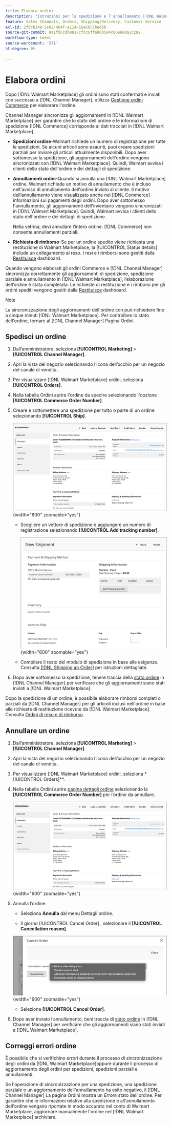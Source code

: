 ```yaml
---
title: Elabora ordini
description: "Istruzioni per la spedizione e l'annullamento [!DNL Walmart Marketplace] ordini da Adobe Commerce e Magento Open Source."
feature: Sales Channels, Orders, Shipping/Delivery, Customer Service
exl-id: 2fdcb348-5c02-464f-a114-16ec657bed6b
source-git-commit: 8a1f95cdb8817cfcc6ffa96b584c66e680a1c282
workflow-type: tm+mt
source-wordcount: '571'
ht-degree: 0%

---
```


# Elabora ordini

Dopo [!DNL Walmart Marketplace] gli ordini sono stati confermati e inviati con successo a [!DNL Channel Manager], utilizza [Gestione ordini Commerce](https://experienceleague.adobe.com/docs/commerce-admin/stores-sales/order-management/orders/orders.html#orders-workspace) per elaborare l&#39;ordine.

Channel Manager sincronizza gli aggiornamenti in [!DNL Walmart Marketplace] per garantire che lo stato dell&#39;ordine e le informazioni di spedizione [!DNL Commerce] corrisponde ai dati tracciati in [!DNL Walmart Marketplace].

* **Spedizioni ordine**-Walmart richiede un numero di registrazione per tutte le spedizioni. Se alcuni articoli sono esauriti, puoi creare spedizioni parziali per inviare gli articoli attualmente disponibili. Dopo aver sottomesso la spedizione, gli aggiornamenti dell&#39;ordine vengono sincronizzati con [!DNL Walmart Marketplace]. Quindi, Walmart avvisa i clienti dello stato dell&#39;ordine e dei dettagli di spedizione.

* **Annullamenti ordini**-Quando si annulla una [!DNL Walmart Marketplace] ordine, Walmart richiede un motivo di annullamento che è incluso nell&#39;avviso di annullamento dell&#39;ordine inviato al cliente. Il motivo dell’annullamento viene visualizzato anche nel [!DNL Commerce] informazioni sui pagamenti degli ordini. Dopo aver sottomesso l&#39;annullamento, gli aggiornamenti dell&#39;inventario vengono sincronizzati in [!DNL Walmart Marketplace]. Quindi, Walmart avvisa i clienti dello stato dell&#39;ordine e dei dettagli di spedizione.

  Nella vetrina, devi annullare l’intero ordine. [!DNL Commerce] non consente annullamenti parziali.

* **Richiesta di rimborso**-Se per un ordine spedito viene richiesta una restituzione di Walmart Marketplace, la [!UICONTROL Status details] include un collegamento al reso. I resi e i rimborsi sono gestiti dalla [Restituisce](return-refund-orders.md) dashboard.

Quando vengono elaborati gli ordini Commerce e [!DNL Channel Manager] sincronizza correttamente gli aggiornamenti di spedizione, spedizione parziale e annullamento in [!DNL Walmart Marketplace], l’elaborazione dell’ordine è stata completata. Le richieste di restituzione e i rimborsi per gli ordini spediti vengono gestiti dalla [Restituisce](return-refund-orders.md) dashboard.

>[!NOTE]
>
> La sincronizzazione degli aggiornamenti dell&#39;ordine con può richiedere fino a cinque minuti [!DNL Walmart Marketplace]. Per controllare lo stato dell&#39;ordine, tornare al [!DNL Channel Manager] Pagina Ordini.

## Spedisci un ordine

1. Dall’amministratore, seleziona **[!UICONTROL Marketing]** > **[!UICONTROL Channel Manager]**.

1. Apri la vista del negozio selezionando l’icona dell’occhio per un negozio del canale di vendita.

1. Per visualizzare [!DNL Walmart Marketplace] ordini, seleziona **[!UICONTROL Orders]**.

1. Nella tabella Ordini aprire l&#39;ordine da spedire selezionando l&#39;opzione **[!UICONTROL Commerce Order Number]**.

1. Creare e sottomettere una spedizione per tutto o parte di un ordine selezionando **[!UICONTROL Ship]**.

   ![Visualizzazione dettagli ordine Commerce per un [!DNL Walmart Marketplace] ordine](assets/order-detail-with-external-order-id.png){width="600" zoomable="yes"}

   * Scegliere un vettore di spedizione e aggiungere un numero di registrazione selezionando **[!UICONTROL Add tracking number]**.

     ![Visualizzazione dettagli ordine Commerce per un [!DNL Walmart Marketplace] ordine](assets/order-shipment-add-tracking-number.png){width="600" zoomable="yes"}

   * Compilare il resto del modulo di spedizione in base alle esigenze. Consulta [[!DNL Shipping an Order]](https://experienceleague.adobe.com/docs/commerce-admin/stores-sales/order-management/orders/order-ship.html) per istruzioni dettagliate.

1. Dopo aver sottomesso la spedizione, tenere traccia della [stato ordine](manage-orders.md#about-order-status) in [!DNL Channel Manager] per verificare che gli aggiornamenti siano stati inviati a [!DNL Walmart Marketplace].

Dopo la spedizione di un ordine, è possibile elaborare rimborsi completi o parziali da [!DNL Channel Manager] per gli articoli inclusi nell&#39;ordine in base alle richieste di restituzione ricevute da [!DNL Walmart Marketplace]. Consulta [Ordini di reso e di rimborso](return-refund-orders.md).

## Annullare un ordine

1. Dall’amministratore, seleziona **[!UICONTROL Marketing]** > **[!UICONTROL Channel Manager]**.

1. Apri la vista del negozio selezionando l’icona dell’occhio per un negozio del canale di vendita.

1. Per visualizzare [!DNL Walmart Marketplace] ordini, seleziona *[!UICONTROL Orders]**.

1. Nella tabella Ordini aprire [pagina dettagli ordine](manage-orders.md#view-order-detail) selezionando la **[!UICONTROL Commerce Order Number]** per l’ordine da annullare.

   ![Visualizzazione dettagli ordine Commerce per un[!DNL Walmart Marketplace]ordine](assets/order-detail-with-external-order-id.png){width="600" zoomable="yes"}

1. Annulla l’ordine.

   * Seleziona **Annulla** dal menu Dettagli ordine.

   * Il giorno [!UICONTROL Cancel Order] , selezionare il **[!UICONTROL Cancellation reason]**.

   ![Visualizzazione dettagli ordine Commerce per un [!DNL Walmart Marketplace] ordine](assets/cancel-order-reason-selector.png){width="600" zoomable="yes"}

   * Seleziona **[!UICONTROL Cancel Order]**.

1. Dopo aver inviato l’annullamento, tieni traccia di [stato ordine](manage-orders.md#about-order-status) in [!DNL Channel Manager] per verificare che gli aggiornamenti siano stati inviati a [!DNL Walmart Marketplace].

## Correggi errori ordine

È possibile che si verifichino errori durante il processo di sincronizzazione degli ordini da [!DNL Walmart Marketplace]oppure durante il processo di aggiornamento degli ordini per spedizioni, spedizioni parziali e annullamenti.

Se l&#39;operazione di sincronizzazione per una spedizione, una spedizione parziale o un aggiornamento dell&#39;annullamento ha esito negativo, il [!DNL Channel Manager] La pagina Ordini mostra un _Errore_ stato dell&#39;ordine. Per garantire che le informazioni relative alla spedizione e all&#39;annullamento dell&#39;ordine vengano riportate in modo accurato nel conto di Walmart Marketplace, aggiornare manualmente l&#39;ordine nel [!DNL Walmart Marketplace] archiviare.


